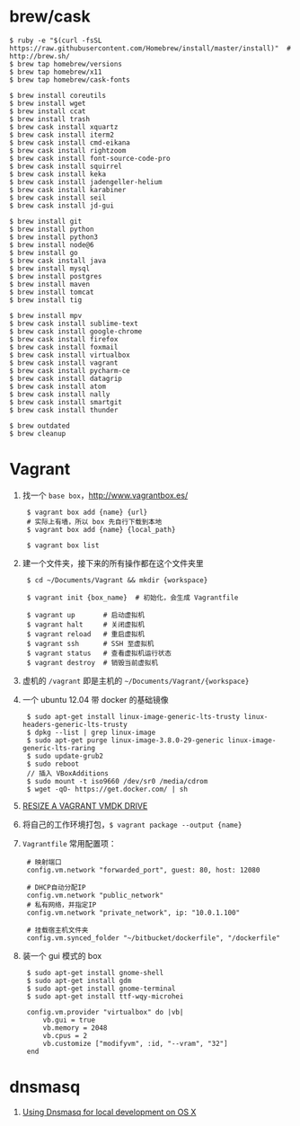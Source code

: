 brew/cask
==

    $ ruby -e "$(curl -fsSL https://raw.githubusercontent.com/Homebrew/install/master/install)"  # http://brew.sh/
    $ brew tap homebrew/versions
    $ brew tap homebrew/x11
    $ brew tap homebrew/cask-fonts

    $ brew install coreutils
    $ brew install wget
    $ brew install ccat
    $ brew install trash
    $ brew cask install xquartz
    $ brew cask install iterm2
    $ brew cask install cmd-eikana
    $ brew cask install rightzoom
    $ brew cask install font-source-code-pro
    $ brew cask install squirrel
    $ brew cask install keka
    $ brew cask install jadengeller-helium
    $ brew cask install karabiner
    $ brew cask install seil
    $ brew cask install jd-gui

    $ brew install git
    $ brew install python
    $ brew install python3
    $ brew install node@6
    $ brew install go
    $ brew cask install java
    $ brew install mysql
    $ brew install postgres
    $ brew install maven
    $ brew install tomcat
    $ brew install tig

    $ brew install mpv
    $ brew cask install sublime-text
    $ brew cask install google-chrome
    $ brew cask install firefox
    $ brew cask install foxmail
    $ brew cask install virtualbox
    $ brew cask install vagrant
    $ brew cask install pycharm-ce
    $ brew cask install datagrip
    $ brew cask install atom
    $ brew cask install nally
    $ brew cask install smartgit
    $ brew cask install thunder

    $ brew outdated
    $ brew cleanup

Vagrant
==

1. 找一个 `base box`，http://www.vagrantbox.es/

        $ vagrant box add {name} {url}
        # 实际上有墙，所以 box 先自行下载到本地
        $ vagrant box add {name} {local_path}

        $ vagrant box list

2. 建一个文件夹，接下来的所有操作都在这个文件夹里

        $ cd ~/Documents/Vagrant && mkdir {workspace}

        $ vagrant init {box_name}  # 初始化，会生成 Vagrantfile

        $ vagrant up       # 启动虚拟机
        $ vagrant halt     # 关闭虚拟机
        $ vagrant reload   # 重启虚拟机
        $ vagrant ssh      # SSH 至虚拟机
        $ vagrant status   # 查看虚拟机运行状态
        $ vagrant destroy  # 销毁当前虚拟机

3. 虚机的 `/vagrant` 即是主机的 `~/Documents/Vagrant/{workspace}`

4. 一个 ubuntu 12.04 带 docker 的基础镜像

        $ sudo apt-get install linux-image-generic-lts-trusty linux-headers-generic-lts-trusty
        $ dpkg --list | grep linux-image
        $ sudo apt-get purge linux-image-3.8.0-29-generic linux-image-generic-lts-raring
        $ sudo update-grub2
        $ sudo reboot
        // 插入 VBoxAdditions
        $ sudo mount -t iso9660 /dev/sr0 /media/cdrom
        $ wget -qO- https://get.docker.com/ | sh

5. [RESIZE A VAGRANT VMDK DRIVE](http://blog.lenss.nl/2012/09/resize-a-vagrant-vmdk-drive/)

6. 将自己的工作环境打包，`$ vagrant package --output {name}`

7. `Vagrantfile` 常用配置项：

        # 映射端口
        config.vm.network "forwarded_port", guest: 80, host: 12080

        # DHCP自动分配IP
        config.vm.network "public_network"
        # 私有网络，并指定IP
        config.vm.network "private_network", ip: "10.0.1.100"

        # 挂载宿主机文件夹
        config.vm.synced_folder "~/bitbucket/dockerfile", "/dockerfile"

8. 装一个 gui 模式的 box

        $ sudo apt-get install gnome-shell
        $ sudo apt-get install gdm
        $ sudo apt-get install gnome-terminal
        $ sudo apt-get install ttf-wqy-microhei

        config.vm.provider "virtualbox" do |vb|
            vb.gui = true
            vb.memory = 2048
            vb.cpus = 2
            vb.customize ["modifyvm", :id, "--vram", "32"]
        end

dnsmasq
==

1. [Using Dnsmasq for local development on OS X](http://passingcuriosity.com/2013/dnsmasq-dev-osx/)
